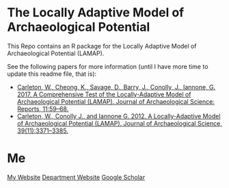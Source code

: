 # The Locally Adaptive Model of Archaeological Potential

This Repo contains an R package for the Locally Adaptive Model of Archaeological
Potential (LAMAP).

See the following papers for more information (until I have more time to update
this readme file, that is):

* [Carleton, W., Cheong, K., Savage, D., Barry, J., Conolly, J., Iannone, G. 2017. A Comprehensive Test of the Locally-Adaptive Model of Archaeological Potential (LAMAP). Journal of Archaeological Science: Reports, 11:59–68.](https://www.sciencedirect.com/science/article/pii/S2352409X16303005)
* [Carleton, W., Conolly J., and Iannone G. 2012. A Locally-Adaptive Model of Archaeological Potential (LAMAP). Journal of Archaeological Science, 39(11):3371–3385.](https://www.sciencedirect.com/science/article/pii/S0305440312002233)

# Me
[My Website](http://wccarleton.me/)
[Department Website](https://www.sfu.ca/archaeology/faculty/carleton.html)
[Google Scholar](https://scholar.google.ca/citations?user=0ZG-6CsAAAAJ&hl=en)
